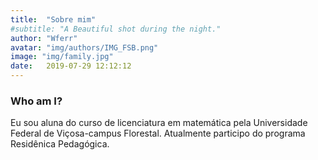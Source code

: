 ```yaml
---
title:  "Sobre mim"
#subtitle: "A Beautiful shot during the night."
author: "Wferr"
avatar: "img/authors/IMG_FSB.png"
image: "img/family.jpg"
date:   2019-07-29 12:12:12
---
```


### Who am I?



Eu sou aluna do curso de licenciatura em matemática pela Universidade Federal de Viçosa-campus Florestal.
Atualmente participo do programa Residênica Pedagógica.

